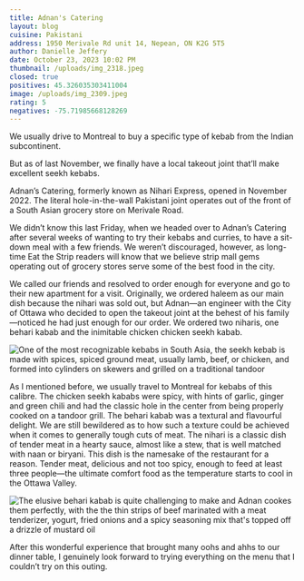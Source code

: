 ```yaml
---
title: Adnan's Catering
layout: blog
cuisine: Pakistani
address: 1950 Merivale Rd unit 14, Nepean, ON K2G 5T5
author: Danielle Jeffery
date: October 23, 2023 10:02 PM
thumbnail: /uploads/img_2318.jpeg
closed: true
positives: 45.326035303411004
image: /uploads/img_2309.jpeg
rating: 5
negatives: -75.71985668128269
---
```


We usually drive to Montreal to buy a specific type of kebab from the Indian subcontinent.

But as of last November, we finally have a local takeout joint that’ll make excellent seekh kebabs.

Adnan’s Catering, formerly known as Nihari Express, opened in November 2022. The literal hole-in-the-wall Pakistani joint operates out of the front of a South Asian grocery store on Merivale Road.

We didn’t know this last Friday, when we headed over to Adnan’s Catering after several weeks of wanting to try their kebabs and curries, to have a sit-down meal with a few friends. We weren’t discouraged, however, as long-time Eat the Strip readers will know that we believe strip mall gems operating out of grocery stores serve some of the best food in the city.

We called our friends and resolved to order enough for everyone and go to their new apartment for a visit. Originally, we ordered haleem as our main dish because the nihari was sold out, but Adnan—an engineer with the City of Ottawa who decided to open the takeout joint at the behest of his family—noticed he had just enough for our order. We ordered two niharis, one behari kabab and the inimitable chicken chicken seekh kabab.

![One of the most recognizable kebabs in South Asia, the seekh kebab is made with spices, spiced ground meat, usually lamb, beef, or chicken, and formed into cylinders on skewers and grilled on a traditional tandoor](/uploads/img_2318.jpeg "Adnan's Catering chicken seekh kabab")

As I mentioned before, we usually travel to Montreal for kebabs of this calibre. The chicken seekh kababs were spicy, with hints of garlic, ginger and green chili and had the classic hole in the center from being properly cooked on a tandoor grill. The behari kabab was a textural and flavourful delight. We are still bewildered as to how such a texture could be achieved when it comes to generally tough cuts of meat. The nihari is a classic dish of tender meat in a hearty sauce, almost like a stew, that is well matched with naan or biryani. This dish is the namesake of the restaurant for a reason. Tender meat, delicious and not too spicy, enough to feed at least three people—the ultimate comfort food as the temperature starts to cool in the Ottawa Valley.

![The elusive behari kabab is quite challenging to make and Adnan cookes them perfectly, with the the thin strips of beef marinated with a meat tenderizer, yogurt, fried onions and a spicy seasoning mix that's topped off a drizzle of mustard oil](/uploads/img_2319.jpeg "Adnan's Catering behari kabab")

After this wonderful experience that brought many oohs and ahhs to our dinner table, I genuinely look forward to trying everything on the menu that I couldn’t try on this outing.
